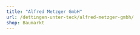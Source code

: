 ```yaml
---
title: "Alfred Metzger GmbH"
url: /dettingen-unter-teck/alfred-metzger-gmbh/
shop: Baumarkt
---
```

